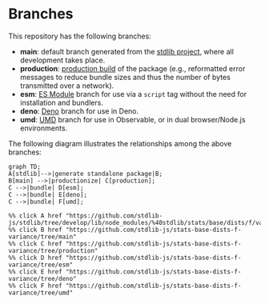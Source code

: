 <!--

@license Apache-2.0

Copyright (c) 2022 The Stdlib Authors.

Licensed under the Apache License, Version 2.0 (the "License");
you may not use this file except in compliance with the License.
You may obtain a copy of the License at

    http://www.apache.org/licenses/LICENSE-2.0

Unless required by applicable law or agreed to in writing, software
distributed under the License is distributed on an "AS IS" BASIS,
WITHOUT WARRANTIES OR CONDITIONS OF ANY KIND, either express or implied.
See the License for the specific language governing permissions and
limitations under the License.

-->

# Branches

This repository has the following branches:

-   **main**: default branch generated from the [stdlib project][stdlib-url], where all development takes place.
-   **production**: [production build][production-url] of the package (e.g., reformatted error messages to reduce bundle sizes and thus the number of bytes transmitted over a network).
-   **esm**: [ES Module][esm-url] branch for use via a `script` tag without the need for installation and bundlers.
-   **deno**: [Deno][deno-url] branch for use in Deno.
-   **umd**: [UMD][umd-url] branch for use in Observable, or in dual browser/Node.js environments.

The following diagram illustrates the relationships among the above branches:

```mermaid
graph TD;
A[stdlib]-->|generate standalone package|B;
B[main] -->|productionize| C[production];
C -->|bundle| D[esm];
C -->|bundle| E[deno];
C -->|bundle| F[umd];

%% click A href "https://github.com/stdlib-js/stdlib/tree/develop/lib/node_modules/%40stdlib/stats/base/dists/f/variance"
%% click B href "https://github.com/stdlib-js/stats-base-dists-f-variance/tree/main"
%% click C href "https://github.com/stdlib-js/stats-base-dists-f-variance/tree/production"
%% click D href "https://github.com/stdlib-js/stats-base-dists-f-variance/tree/esm"
%% click E href "https://github.com/stdlib-js/stats-base-dists-f-variance/tree/deno"
%% click F href "https://github.com/stdlib-js/stats-base-dists-f-variance/tree/umd"
```

[stdlib-url]: https://github.com/stdlib-js/stdlib/tree/develop/lib/node_modules/%40stdlib/stats/base/dists/f/variance
[production-url]: https://github.com/stdlib-js/stats-base-dists-f-variance/tree/production
[deno-url]: https://github.com/stdlib-js/stats-base-dists-f-variance/tree/deno
[umd-url]: https://github.com/stdlib-js/stats-base-dists-f-variance/tree/umd
[esm-url]: https://github.com/stdlib-js/stats-base-dists-f-variance/tree/esm